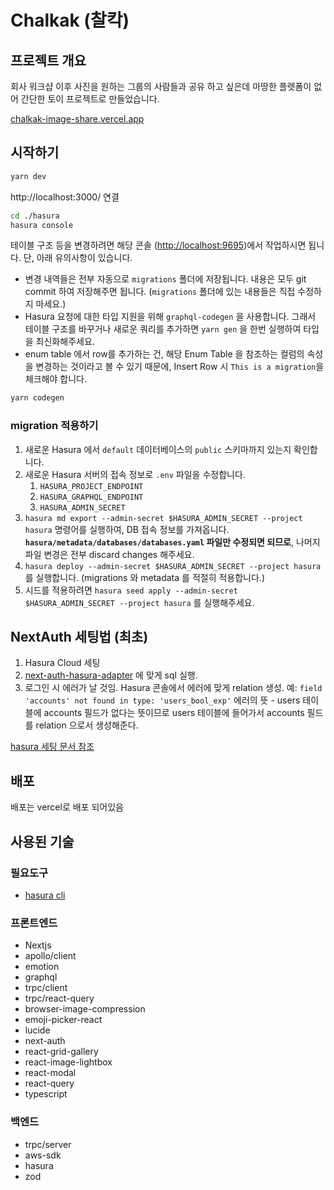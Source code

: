 # Chalkak (찰칵)

## 프로젝트 개요

회사 워크샵 이후 사진을 원하는 그룹의 사람들과 공유 하고 싶은데 마땅한 플렛폼이 없어 간단한 토이 프로젝트로 만들었습니다.

[chalkak-image-share.vercel.app](chalkak-image-share.vercel.app/login)

## 시작하기

```bash
yarn dev
```

http://localhost:3000/ 연결

```bash
cd ./hasura
hasura console
```

테이블 구조 등을 변경하려면 해당 콘솔 (<http://localhost:9695>)에서 작업하시면 됩니다. 단, 아래 유의사항이 있습니다.

- 변경 내역들은 전부 자동으로 `migrations` 폴더에 저장됩니다. 내용은 모두 git commit 하여 저장해주면 됩니다. (`migrations` 폴더에 있는 내용들은 직접 수정하지 마세요.)
- Hasura 요청에 대한 타입 지원을 위해 `graphql-codegen` 을 사용합니다. 그래서 테이블 구조를 바꾸거나 새로운 쿼리를 추가하면 `yarn gen` 을 한번 실행하여 타입을 최신화해주세요.
- enum table 에서 row를 추가하는 건, 해당 Enum Table 을 참조하는 컬럼의 속성을 변경하는 것이라고 볼 수 있기 때문에, Insert Row 시 `This is a migration`을 체크해야 합니다.

```bash
yarn codegen

```

### migration 적용하기

1. 새로운 Hasura 에서 `default` 데이터베이스의 `public` 스키마까지 있는지 확인합니다.
1. 새로운 Hasura 서버의 접속 정보로 `.env` 파일을 수정합니다.
   1. `HASURA_PROJECT_ENDPOINT`
   2. `HASURA_GRAPHQL_ENDPOINT`
   3. `HASURA_ADMIN_SECRET`
1. `hasura md export --admin-secret $HASURA_ADMIN_SECRET --project hasura` 명령어를 실행하여, DB 접속 정보를 가져옵니다. **`hasura/metadata/databases/databases.yaml` 파일만 수정되면 되므로**, 나머지 파일 변경은 전부 discard changes 해주세요.
1. `hasura deploy --admin-secret $HASURA_ADMIN_SECRET --project hasura` 를 실행합니다. (migrations 와 metadata 를 적절히 적용합니다.)
1. 시드를 적용하려면 `hasura seed apply --admin-secret $HASURA_ADMIN_SECRET --project hasura` 를 실행해주세요.

## NextAuth 세팅법 (최초)

1. Hasura Cloud 세팅
1. [next-auth-hasura-adapter](https://github.com/AmruthPillai/next-auth-hasura-adapter/blob/main/src/data/nextauth.sql) 에 맞게 sql 실행.
1. 로그인 시 에러가 날 것임. Hasura 콘솔에서 에러에 맞게 relation 생성. 예: `field 'accounts' not found in type: 'users_bool_exp'` 에러의 뜻 - users 테이블에 accounts 필드가 없다는 뜻이므로 users 테이블에 들어가서 accounts 필드를 relation 으로서 생성해준다.

[hasura 세팅 문서 참조](https://hasura.io/learn/graphql/hasura-authentication/integrations/nextjs-auth/)

## 배포

배포는 vercel로 배포 되어있음

## 사용된 기술

### 필요도구

- [hasura cli](https://hasura.io/docs/latest/hasura-cli/install-hasura-cli/)

### 프론트엔드

- Nextjs
- apollo/client
- emotion
- graphql
- trpc/client
- trpc/react-query
- browser-image-compression
- emoji-picker-react
- lucide
- next-auth
- react-grid-gallery
- react-image-lightbox
- react-modal
- react-query
- typescript

### 백엔드

- trpc/server
- aws-sdk
- hasura
- zod
